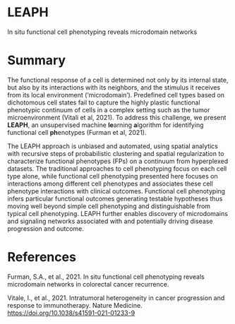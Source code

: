 # LEAPH
In situ functional cell phenotyping reveals microdomain networks

# Summary
The functional response of a cell is determined not only by its internal state, but also by its interactions with its neighbors, and the stimulus it receives from its local environment (‘microdomain’). Predefined cell types based on dichotomous cell states fail to capture the highly plastic functional phenotypic continuum of cells in a complex setting such as the tumor microenvironment (Vitali et al, 2021). To address this challenge, we present **LEAPH**, an unsupervised machine **le**arning **a**lgorithm for identifying functional cell **ph**enotypes (Furman et al, 2021). 

The LEAPH approach is unbiased and automated, using spatial analytics with recursive steps of probabilistic clustering and spatial regularization
to characterize functional phenotypes (FPs) on a continuum from hyperplexed datasets. The traditional approaches to cell phenotyping focus on each cell type alone, while functional cell phenotyping presented here focuses on interactions among different cell phenotypes and associates these cell phenotype interactions with clinical outcomes. Functional cell phenotyping infers particular functional outcomes generating testable hypotheses thus moving well beyond simple cell phenotyping and distinguishable from typical cell phenotyping.
LEAPH further enables discovery of microdomains and signaling networks associated with and potentially driving disease progression and outcome.


# References 
Furman, S.A., et al., 2021. In situ functional cell phenotyping reveals microdomain networks in colorectal cancer recurrence.

Vitale, I., et al., 2021. Intratumoral heterogeneity in cancer progression and response to immunotherapy. Nature Medicine. https://doi.org/10.1038/s41591-021-01233-9
